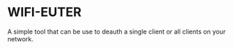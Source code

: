 # WIFI-EUTER
A simple tool that can be use to deauth a single client or all clients on your network.
